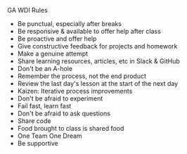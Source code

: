 GA WDI Rules

- Be punctual, especially after breaks
- Be responsive & available to offer help after class
- Be proactive and offer help
- Give constructive feedback for projects and homework
- Make a genuine attempt
- Share learning resources, articles, etc in Slack & GitHub
- Don't be an A-hole
- Remember the process, not the end product
- Review the last day's lesson at the start of the next day
- Kaizen: Iterative process improvements
- Don't be afraid to experiment
- Fail fast, learn fast
- Don't be afraid to ask questions
- Share code
- Food brought to class is shared food
- One Team One Dream
- Be supportive
